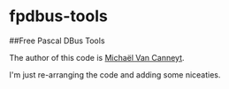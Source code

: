 # fpdbus-tools

##Free Pascal DBus Tools

The author of this code is [Michaël Van Canneyt](mailto:michael@freepascal.org).

I'm just re-arranging the code and adding some niceaties.
